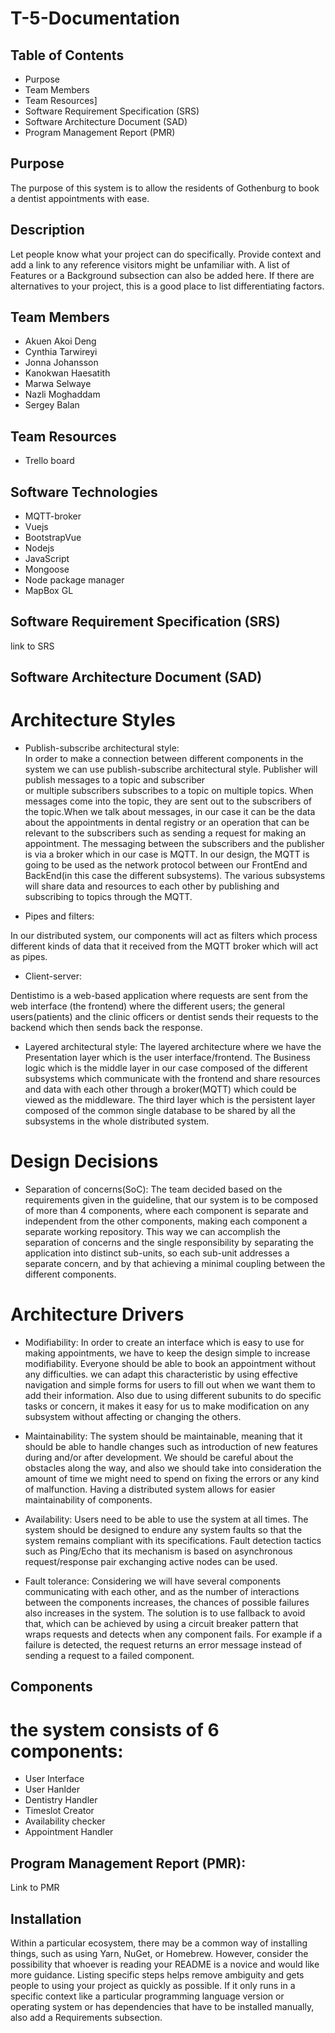 # T-5-Documentation

## Table of Contents

- Purpose 
- Team Members
- Team Resources]
- Software Requirement Specification (SRS)
- Software Architecture Document (SAD)
- Program Management Report (PMR)

## Purpose
The purpose of this system is to allow the residents of Gothenburg to book a dentist appointments with ease. 

## Description
Let people know what your project can do specifically. Provide context and add a link to any reference visitors might be unfamiliar with. A list of Features or a Background subsection can also be added here. If there are alternatives to your project, this is a good place to list differentiating factors.

## Team Members

- Akuen Akoi Deng 
- Cynthia Tarwireyi
- Jonna Johansson
- Kanokwan Haesatith
- Marwa Selwaye
- Nazli Moghaddam
- Sergey Balan

## Team Resources

- Trello board

## Software Technologies
 
- MQTT-broker
- Vuejs 
- BootstrapVue
- Nodejs 
- JavaScript
- Mongoose
- Node package manager
- MapBox GL 


## Software Requirement Specification (SRS)

link to SRS

## Software Architecture Document (SAD)

# Architecture Styles
- Publish-subscribe architectural style:                                                                                                                                                                                 
In order to make a connection between different components in the system we can use
publish-subscribe architectural style. Publisher will publish messages to a topic and subscriber                
or multiple subscribers subscribes to a topic on multiple topics. When messages come into the topic, they are sent out to the subscribers of the topic.When we talk about messages, in our case it can be the data about the appointments in dental registry or an operation that can be relevant  to the subscribers such as sending a request for making an appointment. The messaging between the subscribers and the publisher is via a broker which in our case is MQTT. In our design, the MQTT is going to be used as the network protocol between our FrontEnd and BackEnd(in this case the different subsystems). The various subsystems will share data and resources to each other by publishing and subscribing to topics through the MQTT.

- Pipes and filters:

In our distributed system, our components will act as filters which process different kinds of data
that it received from the MQTT broker which will act as pipes.

- Client-server:

Dentistimo is a web-based application where requests are sent from the web interface
(the frontend) where the different users; the general users(patients) and the clinic officers or dentist 
sends their requests to the backend which then sends back the response.

- Layered architectural style:
The layered architecture where we have the Presentation layer which is the user interface/frontend. 
The Business logic which is the middle layer in our case composed of the different subsystems which communicate with the frontend and share resources and data with each other through a broker(MQTT) which could be viewed as the middleware. The third layer which is the persistent layer composed of the common single database to be 
shared by all the subsystems in the whole distributed system.

# Design Decisions

- Separation of concerns(SoC):
The team decided based on the requirements given in the guideline, that our system
is to be composed of  more than 4 components, where each component
is separate and independent from the other components, making each component a 
separate working repository. This way we can accomplish the separation of concerns 
and the single responsibility by separating the application into distinct sub-units, 
so each sub-unit addresses a separate concern, and by that achieving a minimal coupling
between the different components.

# Architecture Drivers

- Modifiability: 
In order to create an interface which is easy to use for making appointments, we have to keep the 
design simple to increase modifiability. Everyone should be able to book an appointment without 
any difficulties. we can adapt this characteristic by using effective navigation and simple forms
for users to fill out when we want them to add their information. Also due to using different 
subunits to do specific tasks or concern, it makes it easy for us to make modification on any 
subsystem without affecting or changing the others.

- Maintainability: 
The system should be maintainable, meaning that it should be able to handle changes such as
introduction of new features during and/or after development. We should be careful about the 
obstacles along the way, and also we should take into consideration the amount of time we might 
need to spend on fixing the errors or any kind of malfunction. Having a distributed system allows
 for easier maintainability of components.

- Availability: 
Users need to be able to use the system at all times. The system should be designed to endure any 
system faults so that the system remains compliant with its specifications. Fault detection tactics 
such as Ping/Echo that its mechanism is based on asynchronous request/response pair exchanging 
active nodes can be used.

- Fault tolerance: 
Considering we will have several components communicating with each other, and as the number of interactions between the components increases, the chances of possible failures also increases in the system. The solution is to use fallback to avoid that, which can be achieved by using a circuit breaker pattern that wraps requests and detects when any component fails. For example if a failure is detected, the request returns an error message instead of sending a request to a failed component.

## Components

# the system consists of 6 components: 
- User Interface
- User Hanlder
- Dentistry Handler
- Timeslot Creator
- Availability checker
- Appointment Handler

## Program Management Report (PMR):

Link to PMR

## Installation
Within a particular ecosystem, there may be a common way of installing things, such as using Yarn, NuGet, or Homebrew. However, consider the possibility that whoever is reading your README is a novice and would like more guidance. Listing specific steps helps remove ambiguity and gets people to using your project as quickly as possible. If it only runs in a specific context like a particular programming language version or operating system or has dependencies that have to be installed manually, also add a Requirements subsection.
